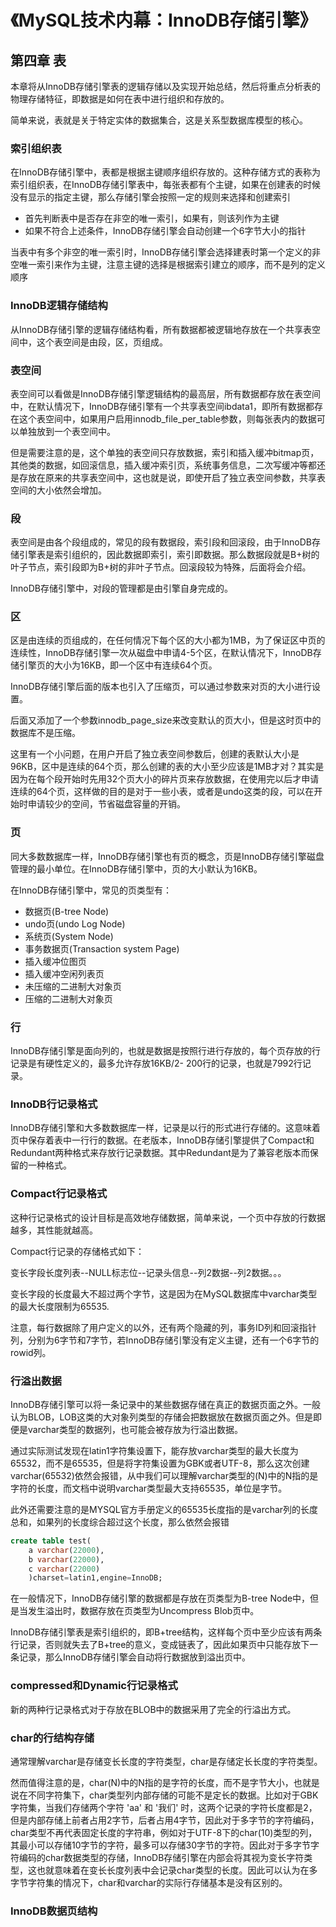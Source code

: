 # 《MySQL技术内幕：InnoDB存储引擎》

## 第四章 表

本章将从InnoDB存储引擎表的逻辑存储以及实现开始总结，然后将重点分析表的物理存储特征，即数据是如何在表中进行组织和存放的。

简单来说，表就是关于特定实体的数据集合，这是关系型数据库模型的核心。

### 索引组织表

在InnoDB存储引擎中，表都是根据主键顺序组织存放的。这种存储方式的表称为索引组织表，在InnoDB存储引擎表中，每张表都有个主键，如果在创建表的时候没有显示的指定主键，那么存储引擎会按照一定的规则来选择和创建索引

* 首先判断表中是否存在非空的唯一索引，如果有，则该列作为主键
* 如果不符合上述条件，InnoDB存储引擎会自动创建一个6字节大小的指针

当表中有多个非空的唯一索引时，InnoDB存储引擎会选择建表时第一个定义的非空唯一索引来作为主键，注意主键的选择是根据索引建立的顺序，而不是列的定义顺序

### InnoDB逻辑存储结构

从InnoDB存储引擎的逻辑存储结构看，所有数据都被逻辑地存放在一个共享表空间中，这个表空间是由段，区，页组成。

### 表空间

表空间可以看做是InnoDB存储引擎逻辑结构的最高层，所有数据都存放在表空间中，在默认情况下，InnoDB存储引擎有一个共享表空间ibdata1，即所有数据都存在这个表空间中，如果用户启用innodb_file_per_table参数，则每张表内的数据可以单独放到一个表空间中。

但是需要注意的是，这个单独的表空间只存放数据，索引和插入缓冲bitmap页，其他类的数据，如回滚信息，插入缓冲索引页，系统事务信息，二次写缓冲等都还是存放在原来的共享表空间中，这也就是说，即使开启了独立表空间参数，共享表空间的大小依然会增加。

### 段

表空间是由各个段组成的，常见的段有数据段，索引段和回滚段，由于InnoDB存储引擎表是索引组织的，因此数据即索引，索引即数据。那么数据段就是B+树的叶子节点，索引段即为B+树的非叶子节点。回滚段较为特殊，后面将会介绍。

InnoDB存储引擎中，对段的管理都是由引擎自身完成的。

### 区

区是由连续的页组成的，在任何情况下每个区的大小都为1MB，为了保证区中页的连续性，InnoDB存储引擎一次从磁盘中申请4-5个区，在默认情况下，InnoDB存储引擎页的大小为16KB，即一个区中有连续64个页。

InnoDB存储引擎后面的版本也引入了压缩页，可以通过参数来对页的大小进行设置。

后面又添加了一个参数innodb_page_size来改变默认的页大小，但是这时页中的数据库不是压缩。

这里有一个小问题，在用户开启了独立表空间参数后，创建的表默认大小是96KB，区中是连续的64个页，那么创建的表的大小至少应该是1MB才对？其实是因为在每个段开始时先用32个页大小的碎片页来存放数据，在使用完以后才申请连续的64个页，这样做的目的是对于一些小表，或者是undo这类的段，可以在开始时申请较少的空间，节省磁盘容量的开销。

### 页

同大多数数据库一样，InnoDB存储引擎也有页的概念，页是InnoDB存储引擎磁盘管理的最小单位。在InnoDB存储引擎中，页的大小默认为16KB。

在InnoDB存储引擎中，常见的页类型有：

* 数据页(B-tree Node)
* undo页(undo Log Node)
* 系统页(System Node)
* 事务数据页(Transaction system Page)
* 插入缓冲位图页
* 插入缓冲空闲列表页
* 未压缩的二进制大对象页
* 压缩的二进制大对象页

### 行

InnoDB存储引擎是面向列的，也就是数据是按照行进行存放的，每个页存放的行记录是有硬性定义的，最多允许存放16KB/2- 200行的记录，也就是7992行记录。

### InnoDB行记录格式

InnoDB存储引擎和大多数数据库一样，记录是以行的形式进行存储的。这意味着页中保存着表中一行行的数据。在老版本，InnoDB存储引擎提供了Compact和Redundant两种格式来存放行记录数据。其中Redundant是为了兼容老版本而保留的一种格式。

### Compact行记录格式

这种行记录格式的设计目标是高效地存储数据，简单来说，一个页中存放的行数据越多，其性能就越高。

Compact行记录的存储格式如下：

变长字段长度列表--NULL标志位--记录头信息--列2数据--列2数据。。。

变长字段的长度最大不超过两个字节，这是因为在MySQL数据库中varchar类型的最大长度限制为65535.

注意，每行数据除了用户定义的以外，还有两个隐藏的列，事务ID列和回滚指针列，分别为6字节和7字节，若InnoDB存储引擎没有定义主键，还有一个6字节的rowid列。

### 行溢出数据

InnoDB存储引擎可以将一条记录中的某些数据存储在真正的数据页面之外。一般认为BLOB，LOB这类的大对象列类型的存储会把数据放在数据页面之外。但是即便是varchar类型的数据列，也可能会被存放为行溢出数据。

通过实际测试发现在latin1字符集设置下，能存放varchar类型的最大长度为65532，而不是65535，但是将字符集设置为GBK或者UTF-8，那么这次创建varchar(65532)依然会报错，从中我们可以理解varchar类型的(N)中的N指的是字符的长度，而文档中说明varchar类型最大支持65535，单位是字节。

此外还需要注意的是MYSQL官方手册定义的65535长度指的是varchar列的长度总和，如果列的长度综合超过这个长度，那么依然会报错

~~~sql
create table test(
    a varchar(22000),
	b varchar(22000),
	c varchar(22000)
	)charset=latin1,engine=InnoDB;
~~~

在一般情况下，InnoDB存储引擎的数据都是存放在页类型为B-tree Node中，但是当发生溢出时，数据存放在页类型为Uncompress Blob页中。

InnoDB存储引擎表是索引组织的，即B+tree结构，这样每个页中至少应该有两条行记录，否则就失去了B+tree的意义，变成链表了，因此如果页中只能存放下一条记录，那么InnoDB存储引擎会自动将行数据放到溢出页中。

### compressed和Dynamic行记录格式

新的两种行记录格式对于存放在BLOB中的数据采用了完全的行溢出方式。

### char的行结构存储

通常理解varchar是存储变长长度的字符类型，char是存储定长长度的字符类型。

然而值得注意的是，char(N)中的N指的是字符的长度，而不是字节大小，也就是说在不同字符集下，char类型列内部存储的可能不是定长的数据。比如对于GBK字符集，当我们存储两个字符 'aa' 和 '我们' 时，这两个记录的字符长度都是2，但是内部存储上前者占用2字节，后者占用4字节，因此对于多字节的字符编码，char类型不再代表固定长度的字符串，例如对于UTF-8下的char(10)类型的列，其最小可以存储10字节的字符，最多可以存储30字节的字符。因此对于多字节字符编码的char数据类型的存储，InnoDB存储引擎在内部会将其视为变长字符类型，这也就意味着在变长长度列表中会记录char类型的长度。因此可以认为在多字节字符集的情况下，char和varchar的实际行存储基本是没有区别的。

### InnoDB数据页结构

